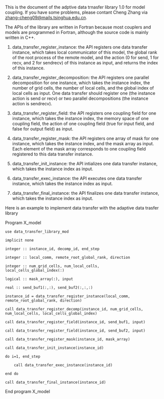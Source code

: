 This is the document of the adptive data trnasfer library 1.0 for model coupling.
If you have some problems, please contant Cheng Zhang via zhang-cheng09@mails.tsinghua.edu.cn.

The APIs of the library are written in Fortran because most couplers and models are programmed 
in Fortran, although the source code is mainly written in C++. 

1. data_transfer_register_instance: the API registers one data transfer instance, 
    which takes local communicator of this model, the global rank of the root process of the remote model,
    and the action (0 for send, 1 for recv, and 2 for sendrecv) of this instance as input, and returns the index of this instance.

2. data_transfer_register_decomposition: the API registers one parallel decomposition for one instance, 
    which takes the instance index, the number of grid cells, the number of local cells, 
    and the global index of local cells as input. One data transfer should register one (the instance action is send or recv) 
    or two parallel decompositions (the instance action is sendrecv).

3. data_transfer_register_field: the API registers one coupling field for one instance,
    which takes the instance index, the memory space of one coupling field, the action of one coupling field (true for input field, 
    and false for output field) as input.

4. data_transfer_register_mask: the API registers one array of mask for one instance,
    which takes the instance index, and the mask array as input. Each element of the mask array
    corresponds to one coupling field registered to this data transfer instance.

5. data_transfer_init_instance: the API intializes one data transfer instance,
    which takes the instance index as input.

6. data_transfer_exec_instance: the API executes one data transfer instance,
    which takes the instance index as input.

7. data_transfer_final_instance: the API finalizes one data transfer instance,
    which takes the instance index as input.


Here is an example to implement data transfer with the adaptive data trasfer library

Program X_model

    use data_transfer_library_mod

    implicit none 
    
    integer :: instance_id, decomp_id, end_step
    
    integer :: local_comm, remote_root_global_rank, direction
    
    integer :: num_grid_cells, num_local_cells, local_cells_global_index(:)
    
    logical :: mask_array(:), input
    
    real :: send_buf1(:,:), send_buf2(:,:,:)

    instance_id = data_transfer_register_instance(local_comm, remote_root_global_rank, direction)
    
    call data_transfer_register_decomp(instance_id, num_grid_cells, num_local_cells, local_cells_global_index)
    
    call data_transfer_register_field(instance_id, send_buf1, input)
    
    call data_transfer_register_field(instance_id, send_buf2, input)
    
    call data_transfer_register_mask(instance_id, mask_array)
    
    call data_transfer_init_instance(instance_id)
    
    do i=1, end_step
    
        call data_transfer_exec_instance(instance_id)
    
    end do
    
    call data_transfer_final_instance(instance_id)

End program X_model 
